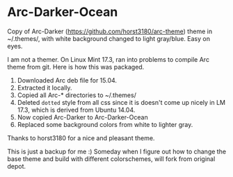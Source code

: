 # Arc-Darker-Ocean

Copy of Arc-Darker (https://github.com/horst3180/arc-theme) theme in ~/.themes/, with white background changed to light gray/blue. Easy on eyes.

I am not a themer. On Linux Mint 17.3, ran into problems to compile Arc theme from git. Here is how this was packaged.

1. Downloaded Arc deb file for 15.04.
2. Extracted it locally.
3. Copied all Arc-* directories to ~/.themes/
4. Deleted `dotted` style from all css since it is doesn't come up nicely in LM 17.3, which is derived from Ubuntu 14.04.
5. Now copied Arc-Darker to Arc-Darker-Ocean
6. Replaced some background colors from white to lighter gray.

Thanks to horst3180 for a nice and pleasant theme. 

This is just a backup for me :) Someday when I figure out how to change the base theme and build with different colorschemes, will fork from original depot.
